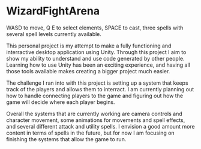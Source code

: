 # WizardFightArena
 
 WASD to move, Q E to select elements, SPACE to cast, three spells with several spell levels currently available.
 
This personal project is my attempt to make a fully functioning and interractive desktop application using Unity. Through this project I aim to show my ability to understand and use code generated by other people. Learning how to use Unity has been an exciting experience, and having all those tools available makes creating a bigger project much easier.

The challenge I ran into with this project is setting up a system that keeps track of the players and allows them to interract. I am currently planning out how to handle connecting players to the game and figuring out how the game will decide where each player begins.

Overall the systems that are currently working are camera controls and character movement, some animations for movements and spell effects, and several different attack and utility spells. I envision a good amount more content in terms of spells in the future, but for now I am focusing on finishing the systems that allow the game to run.
